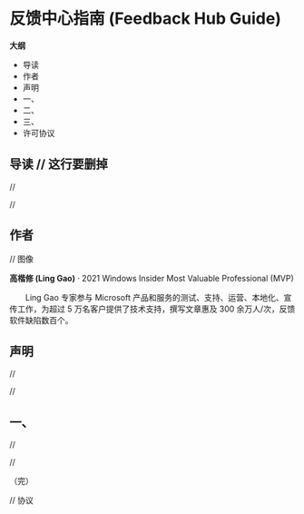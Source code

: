 # 反馈中心指南 (Feedback Hub Guide)

**大纲**

- 导读
- 作者
- 声明
- 一、
- 二、
- 三、
- 许可协议

## 导读 // 这行要删掉

//

//

## 作者

// 图像

**高楷修 (Ling Gao)** · 2021 Windows Insider Most Valuable Professional (MVP)

&emsp;&emsp;Ling Gao 专家参与 Microsoft 产品和服务的测试、支持、运营、本地化、宣传工作，为超过 5 万名客户提供了技术支持，撰写文章惠及 300 余万人/次，反馈软件缺陷数百个。

## 声明

//

//

## 一、

//

//

（完）

// 协议
